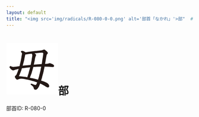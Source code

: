 ```yaml
---
layout: default
title: "<img src='img/radicals/R-080-0-0.png' alt='部首「なかれ」'>部"  # glyphをタイトルに使用
---
```


# <img src='img/radicals/R-080-0-0.png' alt='部首「なかれ」'>部
部首ID: R-080-0
